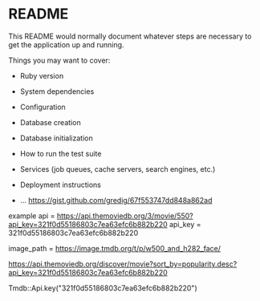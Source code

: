 # README

This README would normally document whatever steps are necessary to get the
application up and running.

Things you may want to cover:

* Ruby version

* System dependencies

* Configuration

* Database creation

* Database initialization

* How to run the test suite

* Services (job queues, cache servers, search engines, etc.)

* Deployment instructions

* ...
https://gist.github.com/gredig/67f553747dd848a862ad

example api = https://api.themoviedb.org/3/movie/550?api_key=321f0d55186803c7ea63efc6b882b220
api_key = 321f0d55186803c7ea63efc6b882b220

image_path = https://image.tmdb.org/t/p/w500_and_h282_face/

https://api.themoviedb.org/discover/movie?sort_by=popularity.desc?api_key=321f0d55186803c7ea63efc6b882b220

Tmdb::Api.key("321f0d55186803c7ea63efc6b882b220")